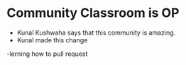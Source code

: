 # Community Classroom is OP

- Kunal Kushwaha says that this community is amazing.
- Kunal made this change



-lerning how to pull request
